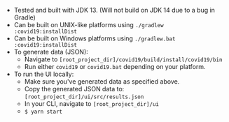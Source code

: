 - Tested and built with JDK 13. (Will not build on JDK 14 due to a bug in Gradle)
- Can be built on UNIX-like platforms using `./gradlew :covid19:installDist`
- Can be built on Windows platforms using `./gradlew.bat :covid19:installDist`
- To generate data (JSON):
  - Navigate to `[root_project_dir]/covid19/build/install/covid19/bin`
  - Run either `covid19` or `covid19.bat` depending on your platform.
- To run the UI locally:
  - Make sure you've generated data as specified above.
  - Copy the generated JSON data to: `[root_project_dir]/ui/src/results.json`
  - In your CLI, navigate to `[root_project_dir]/ui`
  - `$ yarn start`
